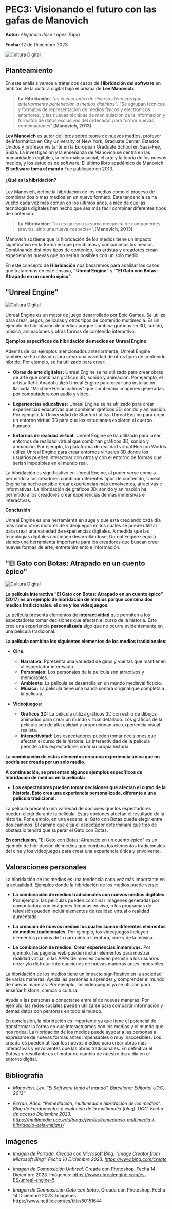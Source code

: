 
# PEC3: Visionando el futuro con las gafas de Manovich 

**Autor:** _Alejandro José López Tapia_

**Fecha:** 12 de Diciembre 2023

![Cultura Digital](https://github.com/AlejandroJoseLopezTapia/PEC3_Manovich_Reloaded/blob/main/Gafas%20Manovich%20copia.jpg)

## Planteamiento

En este análisis vamos a tratar dos casos de **Hibridación del software** en ámbitos de la cultura digital bajo el prisma de **Lev Manovich**. 

>**La Hibridación**: 
>_“es el encuentro de diversas técnicas que anteriormente pertenecían a medios distintos"_. 
> "Se agrupan técnicas y formatos de representación de medios físicos y electrónicos anteriores, y las nuevas técnicas de manipulación de la información y formatos de datos exclusivos del ordenador para formar nuevas combinaciones".**(Manovich, 2013)**.
> 
**Lev Manovich** es autor de libros sobre teoría de nuevos medios, profesor de informática en City University of New York, Graduate Center, Estados Unidos y profesor visitante en la European Graduate School en Saas-Fee, Suiza. La investigación y la enseñanza de Manovich se centra en las humanidades digitales, la informática social, el arte y la teoría de los nuevos medios, y los estudios de software. El último libro académico de Manovich **El software toma el mando** Fue publicado en 2013. 

#### ¿Qué es la hibridación?

Lev Manovich, define la hibridación de los medios como el proceso de combinar dos o más medios en un nuevo formato. Esta tendencia se ha vuelto cada vez más común en los últimos años, a medida que las tecnologías digitales han hecho que sea más fácil combinar diferentes tipos de contenido.

>**La Hibridación**: 
>"no es tan solo la suma mecánica de componentes previos, sino una nueva «especie»".**(Manovich, 2013)**.
> 
Manovich sostiene que la hibridación de los medios tiene un impacto significativo en la forma en que percibimos y consumimos los medios. Combinando distintos tipos de contenido, los artistas y creadores crean experiencias nuevas que no serían posibles con un solo medio.

En este concepto de **Hibridación** nos basaremos para analizar los casos que trataremos en este ensayo, **"Unreal Engine"** y **´"El Gato con Botas: Atrapado en un cuento épico".**

## "Unreal Engine"
![Cultura Digital](https://github.com/AlejandroJoseLopezTapia/PEC3_Manovich_Reloaded/blob/main/Unrealok.jpg)

Unreal Engine es un motor de juego desarrollado por Epic Games. Se utiliza para crear juegos, películas y otros tipos de contenido multimedia. Es un ejemplo de hibridación de medios porque combina gráficos en 3D, sonido, música, animaciones y otras formas de contenido interactivo.

**Ejemplos específicos de hibridación de medios en Unreal Engine**

Además de los ejemplos mencionados anteriormente, Unreal Engine también se ha utilizado para crear una variedad de otros tipos de contenido híbrido. Por ejemplo, se ha utilizado para crear:

* **Obras de arte digitales:** Unreal Engine se ha utilizado para crear obras de arte que combinan gráficos 3D, sonido y animación. Por ejemplo, el artista Refik Anadol utilizó Unreal Engine para crear una instalación llamada "Machine Hallucinations" que combinaba imágenes generadas por computadora con audio y video.

* **Experiencias educativas:** Unreal Engine se ha utilizado para crear experiencias educativas que combinan gráficos 3D, sonido y animación. Por ejemplo, la Universidad de Stanford utiliza Unreal Engine para crear un entorno virtual 3D para que los estudiantes exploren el cuerpo humano.

* **Entornos de realidad virtual:** Unreal Engine se ha utilizado para crear entornos de realidad virtual que combinan gráficos 3D, sonido y animación. Por ejemplo, la plataforma de realidad virtual Horizon Worlds utiliza Unreal Engine para crear entornos virtuales 3D donde los usuarios pueden interactuar con otros y con el entorno de formas que serían imposibles en el mundo real.

La hibridación es significativo en Unreal Engine, al poder verse como a permitido a los creadores combinar diferentes tipos de contenido, Unreal Engine ha hecho posible crear experiencias más envolventes, atractivas e informativas. La hibridación de gráficos 3D, sonido y animación ha permitido a los creadores crear experiencias de más inmersivas e interactivas.

**Conclusión**

Unreal Engine es una herramienta en auge y que está creciendo cada dia más como otros motores de videojuegos en los cuales se puede utilizar para crear una variedad de experiencias digitales. A medida que las tecnologías digitales continúen desarrollándose, Unreal Engine seguirá siendo una herramienta importante para los creadores que buscan crear nuevas formas de arte, entretenimiento e información.

## "El Gato con Botas: Atrapado en un cuento épico"
![Cultura Digital](https://github.com/AlejandroJoseLopezTapia/PEC3_Manovich_Reloaded/blob/main/Gatoconbotas.jpg)

**La película interactiva "El Gato con Botas: Atrapado en un cuento épico" (2017) es un ejemplo de hibridación de medios porque combina dos medios tradicionales: el cine y los videojuegos.**

La película presenta elementos de **interactividad** que permiten a los espectadores tomar decisiones que afectan el curso de la historia. Esto crea una experiencia  **personalizada** algo que no ocurre evidentemente en una película tradicional.

**La película combina los siguientes elementos de los medios tradicionales:**

* **Cine:**
    * **Narrativa:** Ppresenta una variedad de giros y vueltas que mantienen al espectador interesado.
    * **Personajes:** Los personajes de la película son atractivos y memorables.
    * **Ambiente:** La película se desarrolla en un mundo medieval ficticio.
    * **Música:** La película tiene una banda sonora original que completa a la película.

* **Videojuegos:**
    * **Gráficos 3D:** La película utiliza gráficos 3D con estilo de dibujos animados para crear un mundo virtual detallado. Los gráficos de la película son de alta calidad y proporcionan una experiencia visual realista.
    * **Interactividad:** Los espectadores pueden tomar decisiones que afectan el curso de la historia. La interactividad de la película permite a los espectadores crear su propia historia.
   
**La combinación de estos elementos crea una experiencia única que no podría ser creada por un solo medio.**

**A continuación, se presentan algunos ejemplos específicos de hibridación de medios en la película:**

* **Los espectadores pueden tomar decisiones que afectan el curso de la historia. Esto crea una experiencia personalizada, diferente a una película tradicional.**

La película presenta una variedad de opciones que los espectadores pueden elegir durante la película. Estas opciones afectan el resultado de la historia. Por ejemplo, en una escena, el Gato con Botas puede elegir entre dos caminos. El camino que elija el espectador determinará qué tipo de obstáculo tendrá que superar el Gato con Botas.

**En conclusión**, "El Gato con Botas: Atrapado en un cuento épico" es un ejemplo de hibridación de medios que combina los elementos tradicionales del cine y los videojuegos para crear una experiencia única y envolvente.

## Valoraciones personales

La hibridación de los medios es una tendencia cada vez más importante en la actualidad. Ejemplos donde la hibridación de los medios puede verse:

* **La combinación de medios tradicionales con nuevos medios digitales.** Por ejemplo, las películas pueden combinar imágenes generadas por computadora con imágenes filmadas en vivo, o los programas de televisión pueden incluir elementos de realidad virtual o realidad aumentada.

* **La creación de nuevos medios los cuales suman diferentes elementos de medios tradicionales.** Por ejemplo, los videojuegos incluyen elementos propios de la narración o literatura, cine y de la música.

* **La combinación de medios: Crear experiencias inmersivas.** Por ejemplo, las páginas web pueden incluir elementos para mostrar realidad virtual, o las APPs de móviles pueden permitir a los usuarios crear y/o disfrutar intereacciones de nuevas maneras antes imposibles.

La hibridación de los medios tiene un impacto significativo en la sociedad de varias maneras. Ayuda las personas a aprender y comprender el mundo de nuevas maneras. Por ejemplo, los videojuegos ya se utilizan para enseñar historia, ciencia o cultura.

Ayuda a las personas a conectarse entre sí de nuevas maneras. Por ejemplo, las redes sociales pueden utilizarse para compartir información y demás datos con personas en todo el mundo.

En conclusión, la hibridación es importante ya que tiene el potencial de transformar la forma en que interactuamos con los medios y el mundo que nos rodea. La hibridación de los medios puede ayudar a las personas a expresarse de nuevas formas antes impensables o muy inaccesibles. Los creadores pueden utilizar los nuevos medios para crear obras más interactivas y envolventes que las obras tradicionales. En definitiva el Software resultante es el motor de cambio de nuestro día a día en el entorno digital.





## Bibliografía

- _Manovich, Lev. “El Software toma el mando”. Barcelona: Editorial UOC, 2013"_

- _Ferran, Adell. “Remediación, multimedia e hibridación de los medios”. Blog de Fundamentos y evolución de la multimedia (blog). UOC. Fecha de acceso Diciembre 2023.
https://multimedia.uoc.edu/blogs/fem/es/remediacio-multimedia-i-hibridacio-dels-mitjans/_

## Imágenes

- _Imagen de Portada. Creada con Microsoft Bing. “Image Creator from Microsoft Bing”.
Fecha 10 Diciembre 2023. https://www.bing.com/create_

- _Imagen de Composición Unbreal_. Creada con Photoshop.
Fecha 14 Diciembre 2023. Imágenes: https://www.unrealengine.com/es-ES/unreal-engine-5

- _Imagen de Composición Gato con botas_. Creada con Photoshop.
Fecha 14 Diciembre 2023. Imágenes: https://www.netflix.com/es/title/80151644

